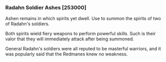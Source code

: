 ### Radahn Soldier Ashes [253000]

Ashen remains in which spirits yet dwell. Use to summon the spirits of two of Radahn's soldiers.

Both spirits wield fiery weapons to perform powerful skills. Such is their valor that they will immediately attack after being summoned.

General Radahn's soldiers were all reputed to be masterful warriors, and it was popularly said that the Redmanes knew no weakness.